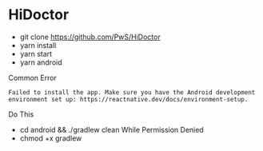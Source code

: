 # HiDoctor

- git clone https://github.com/PwS/HiDoctor
- yarn install
- yarn start
- yarn android

Common Error

```Failed to install the app. Make sure you have the Android development environment set up: https://reactnative.dev/docs/environment-setup.```

Do This
- cd android && ./gradlew clean
While Permission Denied
- chmod +x gradlew
